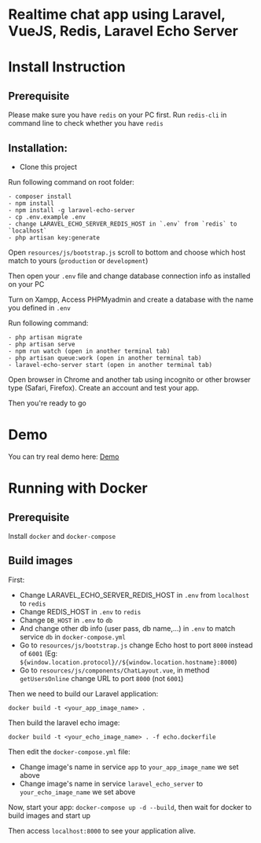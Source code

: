 # Realtime chat app using Laravel, VueJS, Redis, Laravel Echo Server

# Install Instruction
## Prerequisite
Please make sure you have `redis` on your PC first. Run `redis-cli` in command line to check whether you have `redis`

## Installation:
- Clone this project

Run following command on root folder:

	- composer install
	- npm install
	- npm install -g laravel-echo-server
	- cp .env.example .env
	- change LARAVEL_ECHO_SERVER_REDIS_HOST in `.env` from `redis` to `localhost`
	- php artisan key:generate

Open `resources/js/bootstrap.js` scroll to bottom and choose which host match to yours (`production` or `development`)

Then open your `.env` file and change database connection info as installed on your PC

Turn on Xampp, Access PHPMyadmin and create a database with the name you defined in `.env`

Run following command: 

	- php artisan migrate
	- php artisan serve
	- npm run watch (open in another terminal tab)
	- php artisan queue:work (open in another terminal tab)
	- laravel-echo-server start (open in another terminal tab)

Open browser in Chrome and another tab using incognito or other browser type (Safari, Firefox). Create an account and test your app.

Then you're ready to go
# Demo
You can try real demo here: [Demo](https://public-chat.jamesisme.com/)

# Running with Docker
## Prerequisite
Install `docker` and `docker-compose`

## Build images
First:
- Change LARAVEL_ECHO_SERVER_REDIS_HOST in `.env` from `localhost` to `redis`
- Change REDIS_HOST in `.env` to `redis`
- Change `DB_HOST` in `.env` to `db`
- And change other db info (user pass, db name,...) in `.env` to match service `db` in `docker-compose.yml`
- Go to `resources/js/bootstrap.js` change Echo host to port `8000` instead of `6001` (Eg: `${window.location.protocol}//${window.location.hostname}:8000`)
- Go to `resources/js/components/ChatLayout.vue`, in method `getUsersOnline` change URL to port `8000` (not `6001`)

Then we need to build our Laravel application:
```
docker build -t <your_app_image_name> .
```
Then build the laravel echo image:
```
docker build -t <your_echo_image_name> . -f echo.dockerfile
```

Then edit the `docker-compose.yml` file:
- Change image's name in service `app` to `your_app_image_name` we set above
- Change image's name in service `laravel_echo_server` to `your_echo_image_name` we set above

Now, start your app: `docker-compose up -d --build`, then wait for docker to build images and start up

Then access `localhost:8000` to see your application alive.

